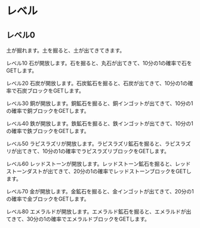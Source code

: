 # レベル
## レベル0
土が掘れます。土を掘ると、土が出てきてきます。



レベル10 
石が開放します。石を掘ると、丸石が出てきて、10分の1の確率で石をGETします。



レベル20
石炭が開放します。石炭鉱石を掘ると、石炭が出てきて、10分の1の確率で石炭ブロックをGETします。



レベル30
銅が開放します。銅鉱石を掘ると、銅インゴットが出てきて、10分の1の確率で銅ブロックをGETします。



レベル40
鉄が開放します。鉄鉱石を掘ると、鉄インゴットが出てきて、10分の1の確率で鉄ブロックをGETします。



レベル50
ラピスラズリが開放します。ラピスラズリ鉱石を掘ると、ラピスラズリが出てきて、10分の1の確率でラピスラズリブロックをGETします。



レベル60
レッドストーンが開放します。レッドストーン鉱石を掘ると、レッドストーンダストが出てきて、20分の1の確率でレッドストーンブロックをGETします。



レベル70
金が開放します。金鉱石を掘ると、金インゴットが出てきて、20分の1の確率で金ブロックをGETします。



レベル80
エメラルドが開放します。エメラルド鉱石を掘ると、エメラルドが出てきて、30分の1の確率でエメラルドブロックをGETします。
